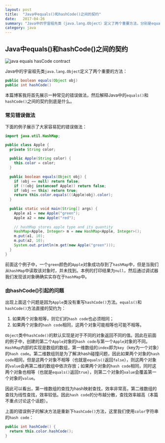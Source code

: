 ```yaml
---
layout: post
title:  "Java中equals()和hashCode()之间的契约"
date:   2017-04-26
summary: "Java中的宇宙祖先类（java.lang.Object）定义了两个重要方法，分别是equals()和hashCode()，本文介绍它们之间如何协同工作，以及协同工作需要遵守的约定。"
category: java
---
```


## Java中equals()和hashCode()之间的契约

![java equals hasCode contract](/java_equals_hashCode_contract.png)

Java中的宇宙祖先类`java.lang.Object`定义了两个重要的方法：

```java
public boolean equals(Object obj)
public int hashCode()
```

本篇博客我将首先展示一种常见的错误做法，然后解释Java中的`equals()`和`hashCode()`之间的契约到底是什么。

### 常见错误做法

下面的例子展示了大家容易犯的错误做法：

```java
import java.util.HashMap;

public class Apple {
  private String color;
  
  public Apple(String color) {
    this.color = color;
  }
  
  public boolean equals(Object obj) {
    if (obj == null) return false;
    if (!(obj instanceof Apple)) return false;
    if (obj == this) return true;
    return this.color.equals(((Apple)obj).color);
  }
  
  public static void main(String[] args) {
    Apple a1 = new Apple("green");
    Apple a2 = new Apple("red");
    
    // hashMap stores apple type and its quantity
   	HashMap<Apple, Integer> m = new HashMap<Apple, Integer>();
    m.put(a1, 10);
    m.put(a2, 10);
    System.out.println(m.get(new Apple("green")));
  }
}
```

前面这个例子中，一个`green`颜色的`Apple`对象成功存到了`hashMap`中，但是当我们从`hashMap`中读取该对象时，并未找到。本例的打印结果为`null`，然后通过调试器我们发现该对象确确实实存在于`hashMap`中。

### 由hashCode()引起的问题

出现上面这个问题是因为`Apple`类没有重写`hashCode()`方法。`equals()`和`hashCode()`方法直接的契约为：

1. 如果两个对象相等，则它们的`hash code`也必须相同；
2. 如果两个对象的`hash code`相同，这两个对象可能相等也可能不相等。

`Object`类中`hashCode()`的默认实现是对于不同的对象返回不同的值。因此在前面的例子中，创建的第二个`Apple`对象的`hash code`与第一个`Apple`对象的不同。`HashMap`内部的实现是数组的数组，第一维数组的`index`即为`key`（key为一个对象）的`hash code`。第二维数组则是为了解决hash碰撞问题，因此如果两个对象的`hash code`相同，但是这两个对象不相等（也就是`equals()`返回`false`），则这两个对象的`value`会再第二维的数组中依次存放；如果两个对象的`hash code`相同，同时这两个对象也相等（也就是`equals()`返回`true`），则第二个对象的`value`会覆盖第一个对象的`value`。

因此可以看出，第一维数组的查找为hash映射查找，效率非常高，第二维数组的查找为线性查找，效率较低。因此`hash code`的分布越分散，查找效率越高（本篇不重点讨论这个话题）。

上面的错误例子的解决方法是重新下`hashCode()`方法，这里我们使用`color`字符串的`hash code`：

```java
public int hashCode() {
  return this.color.hashCode();
}
```

